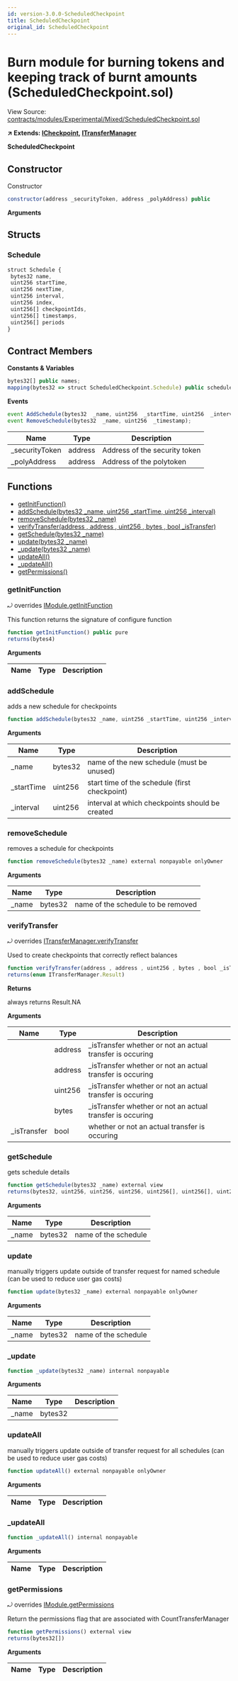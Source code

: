 ```yaml
---
id: version-3.0.0-ScheduledCheckpoint
title: ScheduledCheckpoint
original_id: ScheduledCheckpoint
---
```


# Burn module for burning tokens and keeping track of burnt amounts (ScheduledCheckpoint.sol)

View Source: [contracts/modules/Experimental/Mixed/ScheduledCheckpoint.sol](../../contracts/modules/Experimental/Mixed/ScheduledCheckpoint.sol)

**↗ Extends: [ICheckpoint](ICheckpoint.md), [ITransferManager](ITransferManager.md)**

**ScheduledCheckpoint**

## Constructor

Constructor

```js
constructor(address _securityToken, address _polyAddress) public
```

**Arguments**

## Structs
### Schedule

```js
struct Schedule {
 bytes32 name,
 uint256 startTime,
 uint256 nextTime,
 uint256 interval,
 uint256 index,
 uint256[] checkpointIds,
 uint256[] timestamps,
 uint256[] periods
}
```

## Contract Members
**Constants & Variables**

```js
bytes32[] public names;
mapping(bytes32 => struct ScheduledCheckpoint.Schedule) public schedules;

```

**Events**

```js
event AddSchedule(bytes32  _name, uint256  _startTime, uint256  _interval, uint256  _timestamp);
event RemoveSchedule(bytes32  _name, uint256  _timestamp);
```

| Name        | Type           | Description  |
| ------------- |------------- | -----|
| _securityToken | address | Address of the security token | 
| _polyAddress | address | Address of the polytoken | 

## Functions

- [getInitFunction()](#getinitfunction)
- [addSchedule(bytes32 _name, uint256 _startTime, uint256 _interval)](#addschedule)
- [removeSchedule(bytes32 _name)](#removeschedule)
- [verifyTransfer(address , address , uint256 , bytes , bool _isTransfer)](#verifytransfer)
- [getSchedule(bytes32 _name)](#getschedule)
- [update(bytes32 _name)](#update)
- [_update(bytes32 _name)](#_update)
- [updateAll()](#updateall)
- [_updateAll()](#_updateall)
- [getPermissions()](#getpermissions)

### getInitFunction

⤾ overrides [IModule.getInitFunction](IModule.md#getinitfunction)

This function returns the signature of configure function

```js
function getInitFunction() public pure
returns(bytes4)
```

**Arguments**

| Name        | Type           | Description  |
| ------------- |------------- | -----|

### addSchedule

adds a new schedule for checkpoints

```js
function addSchedule(bytes32 _name, uint256 _startTime, uint256 _interval) external nonpayable onlyOwner 
```

**Arguments**

| Name        | Type           | Description  |
| ------------- |------------- | -----|
| _name | bytes32 | name of the new schedule (must be unused) | 
| _startTime | uint256 | start time of the schedule (first checkpoint) | 
| _interval | uint256 | interval at which checkpoints should be created | 

### removeSchedule

removes a schedule for checkpoints

```js
function removeSchedule(bytes32 _name) external nonpayable onlyOwner 
```

**Arguments**

| Name        | Type           | Description  |
| ------------- |------------- | -----|
| _name | bytes32 | name of the schedule to be removed | 

### verifyTransfer

⤾ overrides [ITransferManager.verifyTransfer](ITransferManager.md#verifytransfer)

Used to create checkpoints that correctly reflect balances

```js
function verifyTransfer(address , address , uint256 , bytes , bool _isTransfer) public nonpayable
returns(enum ITransferManager.Result)
```

**Returns**

always returns Result.NA

**Arguments**

| Name        | Type           | Description  |
| ------------- |------------- | -----|
|  | address | _isTransfer whether or not an actual transfer is occuring | 
|  | address | _isTransfer whether or not an actual transfer is occuring | 
|  | uint256 | _isTransfer whether or not an actual transfer is occuring | 
|  | bytes | _isTransfer whether or not an actual transfer is occuring | 
| _isTransfer | bool | whether or not an actual transfer is occuring | 

### getSchedule

gets schedule details

```js
function getSchedule(bytes32 _name) external view
returns(bytes32, uint256, uint256, uint256, uint256[], uint256[], uint256[])
```

**Arguments**

| Name        | Type           | Description  |
| ------------- |------------- | -----|
| _name | bytes32 | name of the schedule | 

### update

manually triggers update outside of transfer request for named schedule (can be used to reduce user gas costs)

```js
function update(bytes32 _name) external nonpayable onlyOwner 
```

**Arguments**

| Name        | Type           | Description  |
| ------------- |------------- | -----|
| _name | bytes32 | name of the schedule | 

### _update

```js
function _update(bytes32 _name) internal nonpayable
```

**Arguments**

| Name        | Type           | Description  |
| ------------- |------------- | -----|
| _name | bytes32 |  | 

### updateAll

manually triggers update outside of transfer request for all schedules (can be used to reduce user gas costs)

```js
function updateAll() external nonpayable onlyOwner 
```

**Arguments**

| Name        | Type           | Description  |
| ------------- |------------- | -----|

### _updateAll

```js
function _updateAll() internal nonpayable
```

**Arguments**

| Name        | Type           | Description  |
| ------------- |------------- | -----|

### getPermissions

⤾ overrides [IModule.getPermissions](IModule.md#getpermissions)

Return the permissions flag that are associated with CountTransferManager

```js
function getPermissions() external view
returns(bytes32[])
```

**Arguments**

| Name        | Type           | Description  |
| ------------- |------------- | -----|

